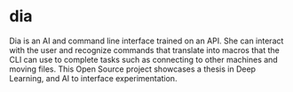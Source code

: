 # dia
Dia is an AI and command line interface trained on an API. She can interact with the user and recognize commands that translate into macros that the CLI can use to complete tasks such as connecting to other machines and moving files. This Open Source project showcases a thesis in Deep Learning, and AI to interface experimentation.
